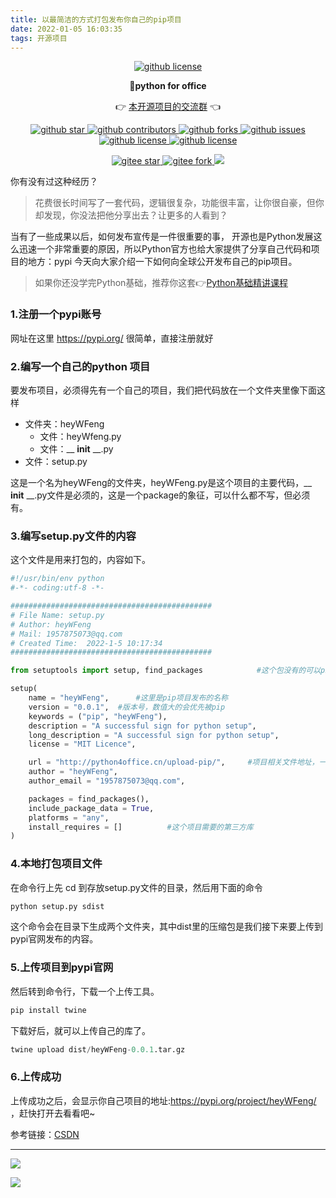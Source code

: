 ```yaml
---
title: 以最简洁的方式打包发布你自己的pip项目
date: 2022-01-05 16:03:35
tags: 开源项目
---
```




<p align="center">
    <a target="_blank" href='https://github.com/CoderWanFeng/python-office'>
    <img src="http://python4office.cn/images/github-nav.jpg" alt="github license"/>
    </a>   
</p>
<p align="center">
	<strong>🍬python for office</strong>
</p>
<p align="center">
	👉 <a href="https://mp.weixin.qq.com/s/NN2pX2bQPpczOeGF4ARNtw">本开源项目的交流群</a> 👈
</p>


<p align="center" name="图标-github">
    <a target="_blank" href='https://github.com/CoderWanFeng/python-office'>
    <img src="https://img.shields.io/github/stars/CoderWanFeng/python-office.svg?style=social" alt="github star"/>
    </a>
    <a target="_blank" href='https://github.com/CoderWanFeng/python-office'>
    <img src="https://img.shields.io/github/contributors/CoderWanFeng/python-office" alt="github contributors"/>
    </a>
    <a target="_blank" href='https://github.com/CoderWanFeng/python-office'>
    <img src="https://img.shields.io/github/forks/CoderWanFeng/python-office" alt="github forks"/>
    </a>
    <a target="_blank" href='https://github.com/CoderWanFeng/python-office'>
    <img src="https://img.shields.io/github/issues/CoderWanFeng/python-office" alt="github issues"/>
    </a>	
    <a target="_blank" href='https://github.com/CoderWanFeng/python-office'>
    <img src="https://img.shields.io/github/issues-pr/CoderWanFeng/python-office" alt="github license"/>
    </a>
    <a target="_blank" href='https://github.com/CoderWanFeng/python-office'>
    <img src="https://img.shields.io/github/license/CoderWanFeng/python-office" alt="github license"/>
    </a>   
</p>

<p align="center" name="gitee">
	<a target="_blank" href='https://gitee.com/CoderWanFeng/python-office/'>
		<img src='https://gitee.com/CoderWanFeng/python-office/badge/star.svg?theme=dark' alt='gitee star'/>
	</a>
	<a target="_blank" href='https://github.com/CoderWanFeng/python-office'>
		<img src="https://gitee.com/CoderWanFeng/python-office/badge/fork.svg?theme=white" alt="gitee fork"/>
	</a>
	<a href="https://mp.weixin.qq.com/s/yaSmFKO3RrBpyanW3nvRAQ">
	<img src="https://img.shields.io/badge/QQ-163434413-orange"/></a>
</p>




你有没有过这种经历？

> 花费很长时间写了一套代码，逻辑很复杂，功能很丰富，让你很自豪，但你却发现，你没法把他分享出去？让更多的人看到？

当有了一些成果以后，如何发布宣传是一件很重要的事，
开源也是Python发展这么迅速一个非常重要的原因，所以Python官方也给大家提供了分享自己代码和项目的地方：pypi
今天向大家介绍一下如何向全球公开发布自己的pip项目。
> 如果你还没学完Python基础，推荐你这套👉[Python基础精讲课程](https://www.python-office.com/video/video.html)

### 1.注册一个pypi账号

<!-- more -->


 网址在这里 https://pypi.org/ 很简单，直接注册就好 



### 2.编写一个自己的python 项目

 要发布项目，必须得先有一个自己的项目，我们把代码放在一个文件夹里像下面这样 

- 文件夹：heyWFeng
  - 文件：heyWfeng.py
  - 文件：__ __init__ __.py
- 文件：setup.py

 这是一个名为heyWFeng的文件夹，heyWFeng.py是这个项目的主要代码，__ __init__ __.py文件是必须的，这是一个package的象征，可以什么都不写，但必须有。

### 3.编写setup.py文件的内容

这个文件是用来打包的，内容如下。

```python
#!/usr/bin/env python
#-*- coding:utf-8 -*-

#############################################
# File Name: setup.py
# Author: heyWFeng
# Mail: 1957875073@qq.com
# Created Time:  2022-1-5 10:17:34
#############################################

from setuptools import setup, find_packages            #这个包没有的可以pip一下

setup(
    name = "heyWFeng",      #这里是pip项目发布的名称
    version = "0.0.1",  #版本号，数值大的会优先被pip
    keywords = ("pip", "heyWFeng"),
    description = "A successful sign for python setup",
    long_description = "A successful sign for python setup",
    license = "MIT Licence",

    url = "http://python4office.cn/upload-pip/",     #项目相关文件地址，一般是github
    author = "heyWFeng",
    author_email = "1957875073@qq.com",

    packages = find_packages(),
    include_package_data = True,
    platforms = "any",
    install_requires = []          #这个项目需要的第三方库
)


```



### 4.本地打包项目文件

 在命令行上先 cd 到存放setup.py文件的目录，然后用下面的命令 

```python
python setup.py sdist  
```

这个命令会在目录下生成两个文件夹，其中dist里的压缩包是我们接下来要上传到pypi官网发布的内容。

### 5.上传项目到pypi官网

然后转到命令行，下载一个上传工具。

```python
pip install twine
```

下载好后，就可以上传自己的库了。

```python
twine upload dist/heyWFeng-0.0.1.tar.gz
```



### 6.上传成功

上传成功之后，会显示你自己项目的地址:https://pypi.org/project/heyWFeng/ ，赶快打开去看看吧~

参考链接：[CSDN](https://liangjunfeng.blog.csdn.net/article/details/80037315?spm=1001.2101.3001.6650.2&utm_medium=distribute.pc_relevant.none-task-blog-2%7Edefault%7ECTRLIST%7Edefault-2.pc_relevant_paycolumn_v2&depth_1-utm_source=distribute.pc_relevant.none-task-blog-2%7Edefault%7ECTRLIST%7Edefault-2.pc_relevant_paycolumn_v2&utm_relevant_index=5)



---

![](https://python-office-1300615378.cos.ap-chongqing.myqcloud.com/fuli.jpg)

![](https://article-1300615378.cos.ap-nanjing.myqcloud.com/foot/moyu-web.jpg)